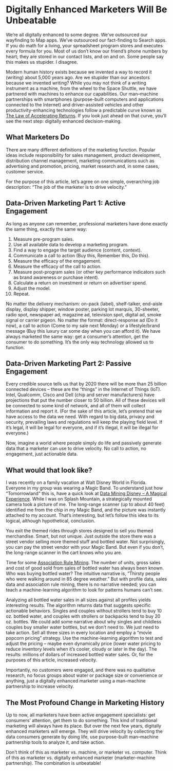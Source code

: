 # Digitally Enhanced Marketers Will Be Unbeatable

We’re all digitally enhanced to some degree. We’ve outsourced our wayfinding to Map apps. We’ve outsourced our fact-finding to Search apps. If you do math for a living, your spreadsheet program stores and executes every formula for you. Most of us don’t know our friend’s phone numbers by heart; they are stored in our contact lists, and on and on. Some people say this makes us stupider. I disagree.

Modern human history exists because we invented a way to record it (writing) about 5,000 years ago. Are we stupider than our ancestors because we invented writing? While you may not think of a writing instrument as a machine, from the wheel to the Space Shuttle, we have partnered with machines to enhance our capabilities. Our man–machine partnerships with smartphones (purpose-built computers and applications connected to the Internet) and driver-assisted vehicles and other productivity-enhancing technologies follow a predictable curve known as [The Law of Accelerating Returns](http://www.kurzweilai.net/the-law-of-accelerating-returns). If you look just ahead on that curve, you’ll see the next step: digitally enhanced decision-making.

## What Marketers Do

There are many different definitions of the marketing function. Popular ideas include responsibility for sales management, product development, distribution channel management, marketing communications such as advertising and promotion, pricing, market research and, in some cases, customer service.

For the purpose of this article, let’s agree on one simple, overarching job description: “The job of the marketer is to drive velocity.”

## Data-Driven Marketing Part 1: Active Engagement

As long as anyone can remember, professional marketers have done exactly the same thing, exactly the same way:

1.  Measure pre-program sales.
2.  Use all available data to develop a marketing program.
3.  Find a way to engage the target audience (content, context).
4.  Communicate a call to action (Buy this, Remember this, Do this).
5.  Measure the efficacy of the engagement.
6.  Measure the efficacy of the call to action.
7.  Measure post-program sales (or other key performance indicators such as brand awareness or purchase intent).
8.  Calculate a return on investment or return on advertiser spend.
9.  Adjust the model.
10.  Repeat.

No matter the delivery mechanism: on-pack (label), shelf-talker, end-aisle display, display shipper, window poster, parking lot marquis, 30-sheeter, radio spot, newspaper ad, magazine ad, television spot, digital ad, smoke signal or carrier pigeon. No matter the format: direct-response ad (Do it now), a call to action (Come to my sale next Monday) or a lifestyle/brand message (Buy this luxury car some day when you can afford it). We have always marketed the same way: get a consumer’s attention, get the consumer to do something. It’s the only way technology allowed us to function.

## Data-Driven Marketing Part 2: Passive Engagement

Every credible source tells us that by 2020 there will be more than 25 billion connected devices – these are the “things” in the Internet of Things (IoT). Intel, Qualcomm, Cisco and Dell (chip and server manufacturers) have projections that put the number closer to 50 billion. All of these devices will be connected to some kind of network, and all of them will collect information and report it. (For the sake of this article, let’s pretend that we have access to the data we need. With regard to big data, privacy and security, prevailing laws and regulations will keep the playing field level. If it’s legal, it will be legal for everyone, and if it’s illegal, it will be illegal for everyone.)

Now, imagine a world where people simply do life and passively generate data that a marketer can use to drive velocity. No call to action, no engagement, just actionable data.

## What would that look like?

I was recently on a family vacation at Walt Disney World in Florida. Everyone in my group was wearing a Magic Band. To understand just how “Tomorrowland” this is, have a quick look at [Data Mining Disney – A Magical Experience](http://www.shellypalmer.com/2015/05/data-mining-disney-a-magical-experience/). While I was on Splash Mountain, a strategically mounted camera took a picture of me. The long-range scanner (up to about 40 feet) identified me from the chip in my Magic Band, and the picture was instantly attached to my account. That’s interesting, but let’s follow this idea to its logical, although hypothetical, conclusion.

You exit the themed rides through stores designed to sell you themed merchandise. Smart, but not unique. Just outside the store there was a street vendor selling more themed stuff and bottled water. Not surprisingly, you can pay the street vendor with your Magic Band. But even if you don’t, the long-range scanner in the cart knows who you are.

Time for some [Association Rule Mining](http://www.shellypalmer.com/spb/your-new-chief-growth-officer-may-be-a-data-mining-algorithm). The number of units, gross sales and cost of good sold from sales of bottled water has always been known. Who was buying bottled water? The intuitive narrative is, “Thirsty people who were walking around in 85 degree weather.” But with profile data, sales data and association rule mining, there is no narrative needed; you can teach a machine-learning algorithm to look for patterns humans can’t see.

Analyzing all bottled water sales in all sizes against all profiles yields interesting results. The algorithm returns data that suggests specific actionable behaviors. Singles and couples without strollers tend to buy 10 oz. bottled water, and couples with strollers or backpacks tend to buy 20 oz. bottles. We could add some narrative about why singles and childless couples buy smaller water bottles, but we don’t need to. We just need to take action. Sell all three sizes in every location and employ a “movie popcorn pricing” strategy. Use the machine-learning algorithm to test and adjust the pricing – maybe even dynamically price (lower water pricing to reduce inventory levels when it’s cooler, cloudy or later in the day). The results: millions of dollars of increased bottled water sales. Or, for the purposes of this article, increased velocity.

Importantly, no customers were engaged, and there was no qualitative research, no focus groups about water or package size or convenience or anything, just a digitally enhanced marketer using a man–machine partnership to increase velocity.

## The Most Profound Change in Marketing History

Up to now, all marketers have been active engagement specialists: get consumers’ attention, get them to do something. This kind of traditional marketing will always have its place. But over the next few years, digitally enhanced marketers will emerge. They will drive velocity by collecting the data consumers generate by doing life, use purpose-built man–machine partnership tools to analyze it, and take action.

Don’t think of this as marketer vs. machine, or marketer vs. computer. Think of this as marketer vs. digitally enhanced marketer (marketer–machine partnership). The combination is unbeatable!
